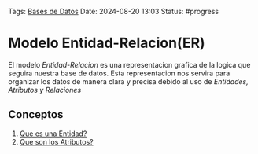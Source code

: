 Tags: [Bases de Datos](Bases%20de%20Datos.md)
Date: 2024-08-20 13:03
Status: #progress

# Modelo Entidad-Relacion(ER)

El modelo *Entidad-Relacion* es una representacion grafica de la logica que seguira nuestra base de datos. Esta representacion nos servira para organizar los datos de manera clara y precisa debido al uso de *Entidades, Atributos y Relaciones*

## Conceptos
1. [Que es una Entidad?](Que%20es%20una%20Entidad?.md)
2. [Que son los Atributos?](Que%20son%20los%20Atributos?.md)